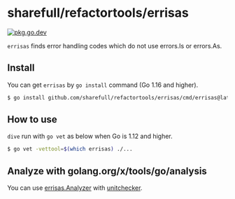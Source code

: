 # sharefull/refactortools/errisas

[![pkg.go.dev][gopkg-badge]][gopkg]

`errisas` finds error handling codes which do not use errors.Is or errors.As.

## Install

You can get `errisas` by `go install` command (Go 1.16 and higher).

```bash
$ go install github.com/sharefull/refactortools/errisas/cmd/errisas@latest
```

## How to use

`dive` run with `go vet` as below when Go is 1.12 and higher.

```bash
$ go vet -vettool=$(which errisas) ./...
```

## Analyze with golang.org/x/tools/go/analysis

You can use [errisas.Analyzer](https://pkg.go.dev/github.com/sharefull/refactortools/errisas/#Analyzer) with [unitchecker](https://golang.org/x/tools/go/analysis/unitchecker).

<!-- links -->
[gopkg]: https://pkg.go.dev/github.com/sharefull/refactortools/errisas
[gopkg-badge]: https://pkg.go.dev/badge/github.com/sharefull/refactortools/errisas?status.svg

